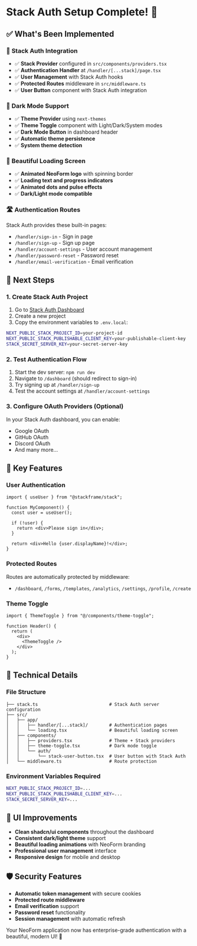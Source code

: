 # Stack Auth Setup Complete! 🎉

## ✅ What's Been Implemented

### 🔐 **Stack Auth Integration**
- ✅ **Stack Provider** configured in `src/components/providers.tsx`
- ✅ **Authentication Handler** at `/handler/[...stack]/page.tsx`
- ✅ **User Management** with Stack Auth hooks
- ✅ **Protected Routes** middleware in `src/middleware.ts`
- ✅ **User Button** component with Stack Auth integration

### 🌙 **Dark Mode Support**
- ✅ **Theme Provider** using `next-themes`
- ✅ **Theme Toggle** component with Light/Dark/System modes
- ✅ **Dark Mode Button** in dashboard header
- ✅ **Automatic theme persistence**
- ✅ **System theme detection**

### 🎨 **Beautiful Loading Screen**
- ✅ **Animated NeoForm logo** with spinning border
- ✅ **Loading text and progress indicators**
- ✅ **Animated dots and pulse effects**
- ✅ **Dark/Light mode compatible**

### 🛣️ **Authentication Routes**
Stack Auth provides these built-in pages:
- `/handler/sign-in` - Sign in page
- `/handler/sign-up` - Sign up page  
- `/handler/account-settings` - User account management
- `/handler/password-reset` - Password reset
- `/handler/email-verification` - Email verification

## 🚀 **Next Steps**

### 1. **Create Stack Auth Project**
1. Go to [Stack Auth Dashboard](https://app.stack-auth.com/projects)
2. Create a new project
3. Copy the environment variables to `.env.local`:

```bash
NEXT_PUBLIC_STACK_PROJECT_ID=your-project-id
NEXT_PUBLIC_STACK_PUBLISHABLE_CLIENT_KEY=your-publishable-client-key
STACK_SECRET_SERVER_KEY=your-secret-server-key
```

### 2. **Test Authentication Flow**
1. Start the dev server: `npm run dev`
2. Navigate to `/dashboard` (should redirect to sign-in)
3. Try signing up at `/handler/sign-up`
4. Test the account settings at `/handler/account-settings`

### 3. **Configure OAuth Providers (Optional)**
In your Stack Auth dashboard, you can enable:
- Google OAuth
- GitHub OAuth
- Discord OAuth
- And many more...

## 🎯 **Key Features**

### **User Authentication**
```tsx
import { useUser } from "@stackframe/stack";

function MyComponent() {
  const user = useUser();
  
  if (!user) {
    return <div>Please sign in</div>;
  }
  
  return <div>Hello {user.displayName}!</div>;
}
```

### **Protected Routes**
Routes are automatically protected by middleware:
- `/dashboard`, `/forms`, `/templates`, `/analytics`, `/settings`, `/profile`, `/create`

### **Theme Toggle**
```tsx
import { ThemeToggle } from "@/components/theme-toggle";

function Header() {
  return (
    <div>
      <ThemeToggle />
    </div>
  );
}
```

## 🔧 **Technical Details**

### **File Structure**
```
├── stack.ts                           # Stack Auth server configuration
├── src/
│   ├── app/
│   │   ├── handler/[...stack]/        # Authentication pages
│   │   └── loading.tsx                # Beautiful loading screen
│   ├── components/
│   │   ├── providers.tsx              # Theme + Stack providers
│   │   ├── theme-toggle.tsx           # Dark mode toggle
│   │   └── auth/
│   │       └── stack-user-button.tsx  # User button with Stack Auth
│   └── middleware.ts                  # Route protection
```

### **Environment Variables Required**
```bash
NEXT_PUBLIC_STACK_PROJECT_ID=...
NEXT_PUBLIC_STACK_PUBLISHABLE_CLIENT_KEY=...
STACK_SECRET_SERVER_KEY=...
```

## 🎨 **UI Improvements**

- **Clean shadcn/ui components** throughout the dashboard
- **Consistent dark/light theme** support
- **Beautiful loading animations** with NeoForm branding
- **Professional user management** interface
- **Responsive design** for mobile and desktop

## 🛡️ **Security Features**

- **Automatic token management** with secure cookies
- **Protected route middleware** 
- **Email verification** support
- **Password reset** functionality
- **Session management** with automatic refresh

Your NeoForm application now has enterprise-grade authentication with a beautiful, modern UI! 🚀
